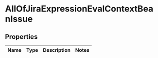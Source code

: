 # AllOfJiraExpressionEvalContextBeanIssue

## Properties
Name | Type | Description | Notes
------------ | ------------- | ------------- | -------------
